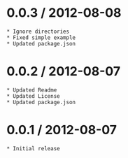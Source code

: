 
0.0.3 / 2012-08-08
==================

	* Ignore directories
	* Fixed simple example
	* Updated package.json

0.0.2 / 2012-08-07
==================

	* Updated Readme
	* Updated License
	* Updated package.json

0.0.1 / 2012-08-07
==================

	* Initial release
